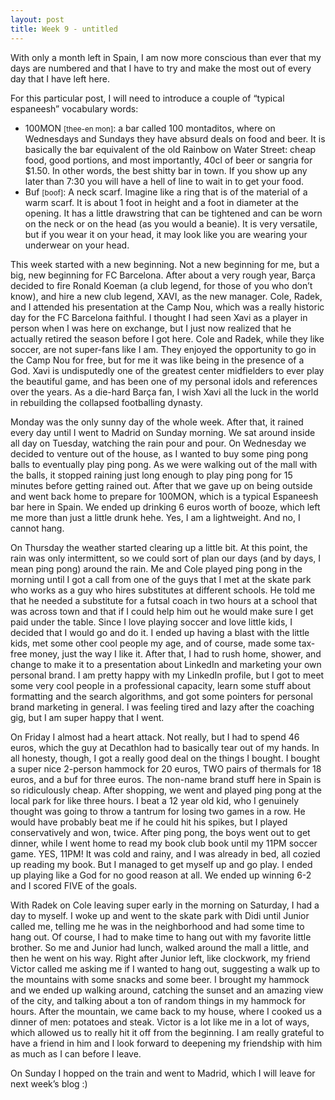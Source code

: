 ```yaml
---
layout: post
title: Week 9 - untitled
---
```


<p> With only a month left in Spain, I am now more conscious than ever that my days are numbered and that I have to try and make the most out of every day that I have left here. </p>
<p> For this particular post, I will need to introduce a couple of “typical espaneesh” vocabulary words: </p>
  <ul> 
  <li> 100MON <small>[thee-en mon]</small>: a bar called 100 montaditos, where on Wednesdays and Sundays they have absurd deals on food and beer. It is basically the bar equivalent of the old Rainbow on Water Street: cheap food, good portions, and most importantly, 40cl of beer or sangria for $1.50. In other words, the best shitty bar in town. If you show up any later than 7:30 you will have a hell of line to wait in to get your food. </li>
    <li>Buf <small>[boof]</small>: A neck scarf. Imagine like a ring that is of the material of a warm scarf. It is about 1 foot in height and a foot in diameter at the opening. It has a little drawstring that can be tightened and can be worn on the neck or on the head (as you would a beanie). It is very versatile, but if you wear it on your head, it may look like you are wearing your underwear on your head. </li>
  </ul>

<p> This week started with a new beginning. Not a new beginning for me, but a big, new beginning for FC Barcelona. After about a very rough year, Barça decided to fire Ronald Koeman (a club legend, for those of you who don’t know), and hire a new club legend, XAVI, as the new manager. Cole, Radek, and I attended his presentation at the Camp Nou, which was a really historic day for the FC Barcelona faithful. I thought I had seen Xavi as a player in person when I was here on exchange, but I just now realized that he actually retired the season before I got here. Cole and Radek, while they like soccer, are not super-fans like I am. They enjoyed the opportunity to go in the Camp Nou for free, but for me it was like being in the presence of a God. Xavi is undisputedly one of the greatest center midfielders to ever play the beautiful game, and has been one of my personal idols and references over the years. As a die-hard Barça fan, I wish Xavi all the luck in the world in rebuilding the collapsed footballing dynasty. </p>

<p> Monday was the only sunny day of the whole week. After that, it rained every day until I went to Madrid on Sunday morning. We sat around inside all day on Tuesday, watching the rain pour and pour. On Wednesday we decided to venture out of the house, as I wanted to buy some ping pong balls to eventually play ping pong. As we were walking out of the mall with the balls, it stopped raining just long enough to play ping pong for 15 minutes before getting rained out. After that we gave up on being outside and went back home to prepare for 100MON, which is a typical Espaneesh bar here in Spain. We ended up drinking 6 euros worth of booze, which left me more than just a little drunk hehe. Yes, I am a lightweight. And no, I cannot hang. </p>

<p> On Thursday the weather started clearing up a little bit. At this point, the rain was only intermittent, so we could sort of plan our days (and by days, I mean ping pong) around the rain. Me and Cole played ping pong in the morning until I got a call from one of the guys that I met at the skate park who works as a guy who hires substitutes at different schools. He told me that he needed a substitute for a futsal coach in two hours at a school that was across town and that if I could help him out he would make sure I get paid under the table. Since I love playing soccer and love little kids, I decided that I would go and do it. I ended up having a blast with the little kids, met some other cool people my age, and of course, made some tax-free money, just the way I like it. After that, I had to rush home, shower, and change to make it to a presentation about LinkedIn and marketing your own personal brand. I am pretty happy with my LinkedIn profile, but I got to meet some very cool people in a professional capacity, learn some stuff about formatting and the search algorithms, and got some pointers for personal brand marketing in general. I was feeling tired and lazy after the coaching gig, but I am super happy that I went. </p>

<p> On Friday I almost had a heart attack. Not really, but I had to spend 46 euros, which the guy at Decathlon had to basically tear out of my hands. In all honesty, though, I got a really good deal on the things I bought. I bought a super nice 2-person hammock for 20 euros, TWO pairs of thermals for 18 euros, and a buf for three euros. The non-name brand stuff here in Spain is so ridiculously cheap. After shopping, we went and played ping pong at the local park for like three hours. I beat a 12 year old kid, who I genuinely thought was going to throw a tantrum for losing two games in a row. He would have  probably beat me if he could hit his spikes, but I played conservatively and won, twice. After ping pong, the boys went out to get dinner, while I went home to read my book club book until my 11PM soccer game. YES, 11PM! It was cold and rainy, and I was already in bed, all cozied up reading my book. But I managed to get myself up and go play. I ended up playing like a God for no good reason at all. We ended up winning 6-2 and I scored FIVE of the goals. </p>

<p> With Radek on Cole leaving super early in the morning on Saturday, I had a day to myself. I woke up and went to the skate park with Didi until Junior called me, telling me he was in the neighborhood and had some time to hang out. Of course, I had to make time to hang out with my favorite little brother. So me and Junior had lunch, walked around the mall a little, and then he went on his way. Right after Junior left, like clockwork, my friend Victor called me asking me if I wanted to hang out, suggesting a walk up to the mountains with some snacks and some beer. I brought my hammock and we ended up walking around, catching the sunset and an amazing view of the city, and talking about a ton of random things in my hammock for hours. After the mountain, we came back to my house, where I cooked us a dinner of men: potatoes and steak. Victor is a lot like me in a lot of ways, which allowed us to really hit it off from the beginning. I am really grateful to have a friend in him and I look forward to deepening my friendship with him as much as I can before I leave. </p>

<p> On Sunday I hopped on the train and went to Madrid, which I will leave for next week’s blog :) </p>
